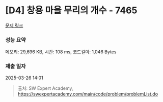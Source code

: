 # [D4] 창용 마을 무리의 개수 - 7465 

[문제 링크](https://swexpertacademy.com/main/code/problem/problemDetail.do?contestProbId=AWngfZVa9XwDFAQU) 

### 성능 요약

메모리: 29,696 KB, 시간: 108 ms, 코드길이: 1,046 Bytes

### 제출 일자

2025-03-26 14:01



> 출처: SW Expert Academy, https://swexpertacademy.com/main/code/problem/problemList.do